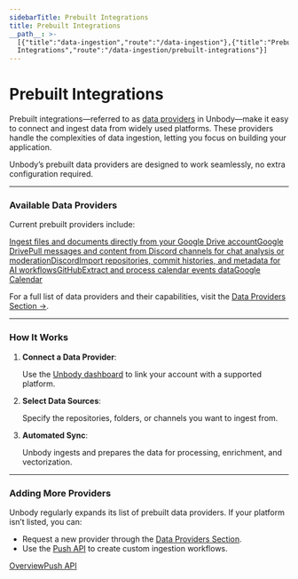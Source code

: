 ```yaml
---
sidebarTitle: Prebuilt Integrations
title: Prebuilt Integrations
__path__: >-
  [{"title":"data-ingestion","route":"/data-ingestion"},{"title":"Prebuilt
  Integrations","route":"/data-ingestion/prebuilt-integrations"}]
---
```


# Prebuilt Integrations

Prebuilt integrations—referred to as [data providers](/providers/overview) in Unbody—make it easy to connect and ingest data from widely used platforms. These providers handle the complexities of data ingestion, letting you focus on building your application.

Unbody’s prebuilt data providers are designed to work seamlessly, no extra configuration required.

* * *

### Available Data Providers

Current prebuilt providers include:

[Ingest files and documents directly from your Google Drive accountGoogle Drive](/providers/google-drive)[Pull messages and content from Discord channels for chat analysis or moderationDiscord](/providers/discord)[Import repositories, commit histories, and metadata for AI workflowsGitHub](/providers/github)[Extract and process calendar events dataGoogle Calendar](/providers/google-calendar)

For a full list of data providers and their capabilities, visit the [Data Providers Section →](/providers/overview).

* * *

### How It Works

1.  **Connect a Data Provider**:
    
    Use the [Unbody dashboard](https://app.unbody.io/) to link your account with a supported platform.
    
2.  **Select Data Sources**:
    
    Specify the repositories, folders, or channels you want to ingest from.
    
3.  **Automated Sync**:
    
    Unbody ingests and prepares the data for processing, enrichment, and vectorization.
    

* * *

### Adding More Providers

Unbody regularly expands its list of prebuilt data providers. If your platform isn’t listed, you can:

-   Request a new provider through the [Data Providers Section](/providers/overview).
-   Use the [Push API](/data-ingestion/push-api) to create custom ingestion workflows.

[Overview](/data-ingestion/overview "Overview")[Push API](/data-ingestion/push-api "Push API")